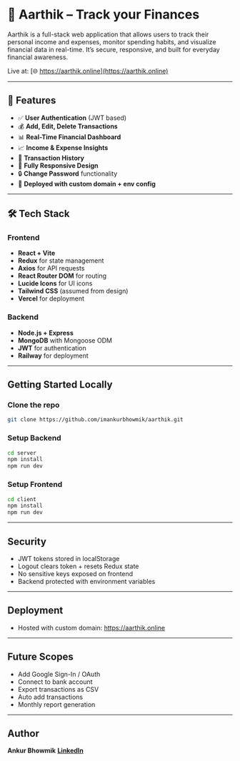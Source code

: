 # 💸 Aarthik – Track your Finances

Aarthik is a full-stack web application that allows users to track their personal income and expenses, monitor spending habits, and visualize financial data in real-time. It’s secure, responsive, and built for everyday financial awareness.

Live at: [🌐 https://aarthik.online](https://aarthik.online)

---

## 🚀 Features

- ✅ **User Authentication** (JWT based)
- 💰 **Add, Edit, Delete Transactions**
- 📊 **Real-Time Financial Dashboard**
- 📈 **Income & Expense Insights**
- 📅 **Transaction History**
- 📱 **Fully Responsive Design**
- 🔒 **Change Password** functionality
- 📁 **Deployed with custom domain + env config**

---

## 🛠️ Tech Stack

### Frontend
- **React + Vite**
- **Redux** for state management
- **Axios** for API requests
- **React Router DOM** for routing
- **Lucide Icons** for UI icons
- **Tailwind CSS** (assumed from design)
- **Vercel** for deployment

### Backend
- **Node.js + Express**
- **MongoDB** with Mongoose ODM
- **JWT** for authentication
- **Railway** for deployment

---

## Getting Started Locally

### Clone the repo

```bash
git clone https://github.com/imankurbhowmik/aarthik.git
```

### Setup Backend

```bash
cd server
npm install
npm run dev
```

### Setup Frontend

```bash
cd client
npm install
npm run dev
```

---

## Security

- JWT tokens stored in localStorage
- Logout clears token + resets Redux state
- No sensitive keys exposed on frontend
- Backend protected with environment variables

---

## Deployment

- Hosted with custom domain: https://aarthik.online

---

## Future Scopes

- Add Google Sign-In / OAuth
- Connect to bank account
- Export transactions as CSV
- Auto add transactions
- Monthly report generation

---

## Author

**Ankur Bhowmik**
**[LinkedIn](https://www.linkedin.com/in/ankur-bhowmik-83921b18b)**